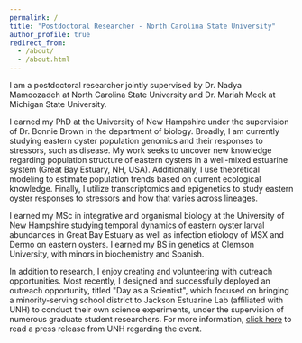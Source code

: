 ```yaml
---
permalink: /
title: "Postdoctoral Researcher - North Carolina State University"
author_profile: true
redirect_from: 
  - /about/
  - /about.html
---
```


I am a postdoctoral researcher jointly supervised by Dr. Nadya Mamoozadeh at North Carolina State University and Dr. Mariah Meek at Michigan State University.

I earned my PhD at the University of New Hampshire under the supervision of Dr. Bonnie Brown in the department of biology. Broadly, I am currently studying eastern oyster population genomics and their responses to stressors, such as disease. My work seeks to uncover new knowledge regarding population structure of eastern oysters in a well-mixed estuarine system (Great Bay Estuary, NH, USA). Additionally, I use theoretical modeling to estimate population trends based on current ecological knowledge. Finally, I utilize transcriptomics and epigenetics to study eastern oyster responses to stressors and how that varies across lineages.

I earned my MSc in integrative and organismal biology at the University of New Hampshire studying temporal dynamics of eastern oyster larval abundances in Great Bay Estuary as well as infection etiology of MSX and Dermo on eastern oysters. I earned my BS in genetics at Clemson University, with minors in biochemistry and Spanish.

In addition to research, I enjoy creating and volunteering with outreach opportunities. Most recently, I designed and successfully deployed an outreach opportunity, titled "Day as a Scientist", which focused on bringing a minority-serving school district to Jackson Estuarine Lab (affiliated with UNH) to conduct their own science experiments, under the supervision of numerous graduate student researchers. For more information, [click here](https://www.unh.edu/unhtoday/2023/11/colsa-grad-student-leads-day-scientist-event-manchester-high-schoolers) to read a press release from UNH regarding the event.